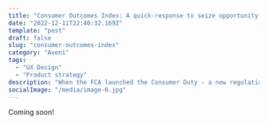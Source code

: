 ```yaml
---
title: "Consumer Outcomes Index: A quick-response to seize opportunity in a change of FCA regulation"
date: "2022-12-11T22:40:32.169Z"
template: "post"
draft: false
slug: "consumer-outcomes-index"
category: "Aveni"
tags:
  - "UX Design"
  - "Product strategy"
description: "When the FCA launched the Consumer Duty - a new regulation entirely revolutionising the way Financial services approach customers - firms were struggling to act on vague guidance. We worked quickly to apply what we'd built for Quality Assurance users of Aveni, to measure the ways advisers were performing their duty to consumers in calls. I designed the proposition, project managed the team and curated the go-to-market strategy."
socialImage: "/media/image-0.jpg"
---
```


Coming soon!